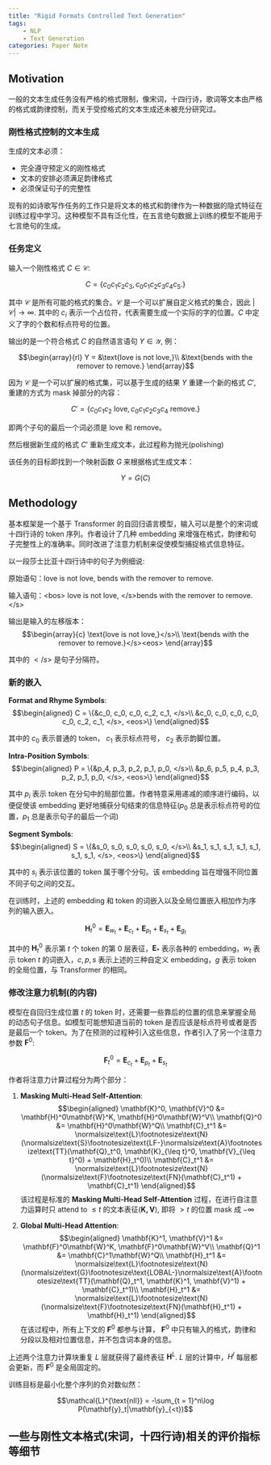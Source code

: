 ```yaml
---
title: "Rigid Formats Controlled Text Generation"
tags:
    - NLP
    - Text Generation
categories: Paper Note
---
```


<!--more-->

## Motivation

一般的文本生成任务没有严格的格式限制，像宋词，十四行诗，歌词等文本由严格的格式或韵律控制，而关于受控格式的文本生成还未被充分研究过。

### 刚性格式控制的文本生成

生成的文本必须：

- 完全遵守预定义的刚性格式
- 文本的安排必须满足韵律格式
- 必须保证句子的完整性

现有的如诗歌写作任务的工作只是将文本的格式和韵律作为一种数据的隐式特征在训练过程中学习。这种模型不具有泛化性，在五言绝句数据上训练的模型不能用于七言绝句的生成。

### 任务定义

输入一个刚性格式 $C\in \mathcal{C}$:

$$C = \{c_0c_1c_2c_3, c_0c_1c_2c_3c_4c_5.\}$$

其中 $\mathcal{C}$ 是所有可能的格式的集合。$\mathcal{C}$ 是一个可以扩展自定义格式的集合，因此 $|\mathcal{C}|\rightarrow \infty$. 其中的 $c_i$ 表示一个占位符，代表需要生成一个实际的字的位置。$C$ 中定义了字的个数和标点符号的位置。

输出的是一个符合格式 $C$ 的自然语言语句 $Y\in \mathcal{Y}$, 例：

$$\begin{array}{rl}
    Y = &\text{love is not love,}\\
    &\text{bends with the remover to remove.}
\end{array}$$

因为 $\mathcal{C}$ 是一个可以扩展的格式集，可以基于生成的结果 $Y$ 重建一个新的格式 $C'$, 重建的方式为 mask 掉部分的内容：

$$C' = \{c_0c_1c_2 \text{ love}, c_0c_1c_2c_3c_4 \text{ remove}.\}$$

即两个子句的最后一个词必须是 $\text{love}$ 和 $\text{remove}$。

然后根据新生成的格式 $C'$ 重新生成文本，此过程称为抛光(polishing)

该任务的目标即找到一个映射函数 $G$ 来根据格式生成文本：

$$Y = G(C)$$

## Methodology

基本框架是一个基于 Transformer 的自回归语言模型，输入可以是整个的宋词或十四行诗的 token 序列。作者设计了几种 embedding 来增强在格式，韵律和句子完整性上的准确率。同时改进了注意力机制来促使模型捕捉格式信息特征。

以一段莎士比亚十四行诗中的句子为例细说:

原始语句：$\text{love is not love, bends with the remover to remove.}$

输入语句：$\text{<bos> love is not love, </s>bends with the remover to remove.</s>}$

输出是输入的左移版本：$$\begin{array}{c}
    \text{love is not love,}</s>\\
    \text{bends with the remover to remove.}</s><eos>
\end{array}$$

其中的 $</s>$ 是句子分隔符。

### 新的嵌入

**Format and Rhyme Symbols**:
$$\begin{aligned}
    C = \{&c_0, c_0, c_0, c_2, c_1, </s>\\
    &c_0, c_0, c_0, c_0, c_0, c_2, c_1, </s>, <eos>\}
\end{aligned}$$

其中的 $c_0$ 表示普通的 token， $c_1$ 表示标点符号， $c_2$ 表示韵脚位置。

**Intra-Position Symbols**:
$$\begin{aligned}
    P = \{&p_4, p_3, p_2, p_1, p_0, </s>\\
    &p_6, p_5, p_4, p_3, p_2, p_1, p_0, </s>, <eos>\}
\end{aligned}$$

其中 $p_i$ 表示 token 在分句中的局部位置。作者特意采用递减的顺序进行编码，以便促使该 embedding 更好地捕获分句结束的信息特征($p_0$ 总是表示标点符号的位置，$p_1$ 总是表示句子的最后一个词)

**Segment Symbols**:
$$\begin{aligned}
    S = \{&s_0, s_0, s_0, s_0, s_0, </s>\\
    &s_1, s_1, s_1, s_1, s_1, s_1, s_1, </s>, <eos>\}
\end{aligned}$$

其中的 $s_i$ 表示该位置的 token 属于哪个分句。该 embedding 旨在增强不同位置不同子句之间的交互。

在训练时，上述的 embedding 和 token 的词嵌入以及全局位置嵌入相加作为序列的输入嵌入。

$$\mathbf{H}_t^0 = \mathbf{E}_{w_t} + \mathbf{E}_{c_t} + \mathbf{E}_{p_t} + \mathbf{E}_{s_t} + \mathbf{E}_{g_t}$$

其中的 $\mathbf{H}_t^0$ 表示第 $t$ 个 token 的第 $0$ 层表征，$\mathbf{E}_*$ 表示各种的 embedding，$w_t$ 表示 token $t$ 的词嵌入，$c, p, s$ 表示上述的三种自定义 embedding，$g$ 表示 token 的全局位置，与 Transformer 的相同。

### 修改注意力机制(的内容)

模型在自回归生成位置 $t$ 的 token 时，还需要一些靠后的位置的信息来掌握全局的动态句子信息。如模型可能想知道当前的 token 是否应该是标点符号或者是否是最后一个 token。为了在预测的过程种引入这些信息，作者引入了另一个注意力参数 $\mathbf{F}^0$:

$$\mathbf{F}_t^0 = \mathbf{E}_{c_t} + \mathbf{E}_{p_t} + \mathbf{E}_{s_t}$$

作者将注意力计算过程分为两个部分：

1. **Masking Multi-Head Self-Attention**:
   $$\begin{aligned}
       \mathbf{K}^0, \mathbf{V}^0 &= \mathbf{H}^0\mathbf{W}^K, \mathbf{H}^0\mathbf{W}^V\\
       \mathbf{Q}^0 &= \mathbf{H}^0\mathbf{W}^Q\\
       \mathbf{C}_t^1 &= \normalsize\text{L}\footnotesize\text{N}(\normalsize\text{S}\footnotesize\text{LF-}\normalsize\text{A}\footnotesize\text{TT}(\mathbf{Q}_t^0, \mathbf{K}_{\leq t}^0, \mathbf{V}_{\leq t}^0) + \mathbf{H}_t^0)\\
       \mathbf{C}_t^1 &= \normalsize\text{L}\footnotesize\text{N}(\normalsize\text{F}\footnotesize\text{FN}(\mathbf{C}_t^1) + \mathbf{C}_t^1)
   \end{aligned}$$
   该过程是标准的 **Masking Multi-Head Self-Attention** 过程，在进行自注意力运算时只 attend to $\leq t$ 的文本表征($\mathbf{K, V}$), 即将 $> t$ 的位置 mask 成 $-\infty$

2. **Global Multi-Head Attention**:
   $$\begin{aligned}
       \mathbf{K}^1, \mathbf{V}^1 &= \mathbf{F}^0\mathbf{W}^K, \mathbf{F}^0\mathbf{W}^V\\
       \mathbf{Q}^1 &= \mathbf{C}^1\mathbf{W}^Q\\
       \mathbf{H}_t^1 &= \normalsize\text{L}\footnotesize\text{N}(\normalsize\text{G}\footnotesize\text{LOBAL-}\normalsize\text{A}\footnotesize\text{TT}(\mathbf{Q}_t^1, \mathbf{K}^1, \mathbf{V}^1) + \mathbf{C}_t^1)\\
       \mathbf{H}_t^1 &= \normalsize\text{L}\footnotesize\text{N}(\normalsize\text{F}\footnotesize\text{FN}(\mathbf{H}_t^1) + \mathbf{H}_t^1)
   \end{aligned}$$
   在该过程中，所有上下文的 $\mathbf{F}^0$ 都参与计算， $\mathbf{F}^0$ 中只有输入的格式，韵律和分段以及相对位置信息，并不包含词本身的信息。

上述两个注意力计算块重复 $L$ 层就获得了最终表征 $\mathbf{H}^L$. $L$ 层的计算中，$H^l$ 每层都会更新，而 $\mathbf{F}^0$ 是全局固定的。

训练目标是最小化整个序列的负对数似然：

$$\mathcal{L}^{\text{nll}} = -\sum_{t = 1}^n\log P(\mathbf{y}_t|\mathbf{y}_{<t})$$

## 一些与刚性文本格式(宋词，十四行诗)相关的评价指标等细节